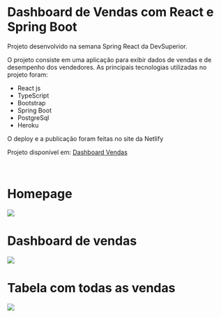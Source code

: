 # Dashboard de Vendas com React e Spring Boot
<p>Projeto desenvolvido na semana Spring React da DevSuperior.</p>
<p>O projeto consiste em uma aplicação para exibir dados de vendas e de desempenho dos vendedores. As principais tecnologias utilizadas no projeto foram:
  <ul>
    <li>React js</li>
    <li>TypeScript</li>
    <li>Bootstrap</li>
    <li>Spring Boot</li>
    <li>PostgreSql</li>
    <li>Heroku</li>
  </ul>

O deploy e a publicação foram feitas no site da Netlify</p>
<p>Projeto disponível em: <a href="lrdashboard.netlify.com">Dashboard Vendas</a></p>
<br>
<h1>Homepage</h1>
<img src="https://github.com/devLucasRamos/SpringReact/blob/master/frontend/src/assets/img/main.png?raw=true">

<h1>Dashboard de vendas</h1>
<img src="https://github.com/devLucasRamos/SpringReact/blob/master/frontend/src/assets/img/dashboard.png?raw=true">

<h1>Tabela com todas as vendas</h1>
<img src="https://github.com/devLucasRamos/SpringReact/blob/master/frontend/src/assets/img/tabela.png?raw=true">
